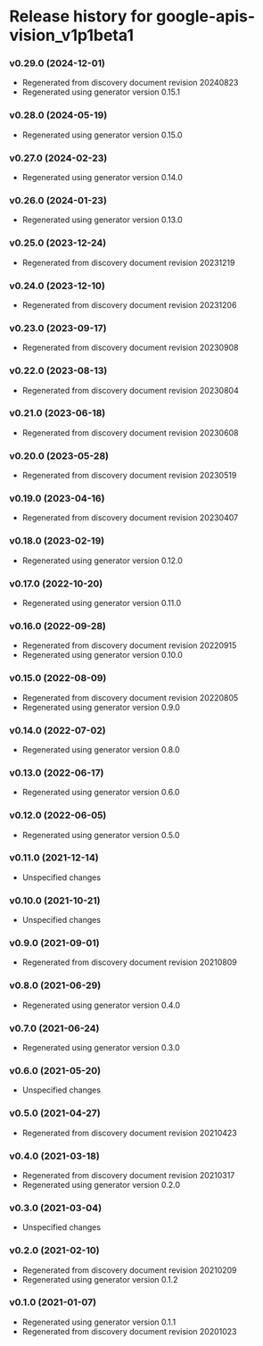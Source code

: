 # Release history for google-apis-vision_v1p1beta1

### v0.29.0 (2024-12-01)

* Regenerated from discovery document revision 20240823
* Regenerated using generator version 0.15.1

### v0.28.0 (2024-05-19)

* Regenerated using generator version 0.15.0

### v0.27.0 (2024-02-23)

* Regenerated using generator version 0.14.0

### v0.26.0 (2024-01-23)

* Regenerated using generator version 0.13.0

### v0.25.0 (2023-12-24)

* Regenerated from discovery document revision 20231219

### v0.24.0 (2023-12-10)

* Regenerated from discovery document revision 20231206

### v0.23.0 (2023-09-17)

* Regenerated from discovery document revision 20230908

### v0.22.0 (2023-08-13)

* Regenerated from discovery document revision 20230804

### v0.21.0 (2023-06-18)

* Regenerated from discovery document revision 20230608

### v0.20.0 (2023-05-28)

* Regenerated from discovery document revision 20230519

### v0.19.0 (2023-04-16)

* Regenerated from discovery document revision 20230407

### v0.18.0 (2023-02-19)

* Regenerated using generator version 0.12.0

### v0.17.0 (2022-10-20)

* Regenerated using generator version 0.11.0

### v0.16.0 (2022-09-28)

* Regenerated from discovery document revision 20220915
* Regenerated using generator version 0.10.0

### v0.15.0 (2022-08-09)

* Regenerated from discovery document revision 20220805
* Regenerated using generator version 0.9.0

### v0.14.0 (2022-07-02)

* Regenerated using generator version 0.8.0

### v0.13.0 (2022-06-17)

* Regenerated using generator version 0.6.0

### v0.12.0 (2022-06-05)

* Regenerated using generator version 0.5.0

### v0.11.0 (2021-12-14)

* Unspecified changes

### v0.10.0 (2021-10-21)

* Unspecified changes

### v0.9.0 (2021-09-01)

* Regenerated from discovery document revision 20210809

### v0.8.0 (2021-06-29)

* Regenerated using generator version 0.4.0

### v0.7.0 (2021-06-24)

* Regenerated using generator version 0.3.0

### v0.6.0 (2021-05-20)

* Unspecified changes

### v0.5.0 (2021-04-27)

* Regenerated from discovery document revision 20210423

### v0.4.0 (2021-03-18)

* Regenerated from discovery document revision 20210317
* Regenerated using generator version 0.2.0

### v0.3.0 (2021-03-04)

* Unspecified changes

### v0.2.0 (2021-02-10)

* Regenerated from discovery document revision 20210209
* Regenerated using generator version 0.1.2

### v0.1.0 (2021-01-07)

* Regenerated using generator version 0.1.1
* Regenerated from discovery document revision 20201023

